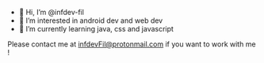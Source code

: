 - 👋 Hi, I’m @infdev-fil
- 👀 I’m interested in android dev and web dev 
- 🌱 I’m currently learning java, css and javascript 

Please contact me at infdevFil@protonmail.com if you want to work with me ! 

